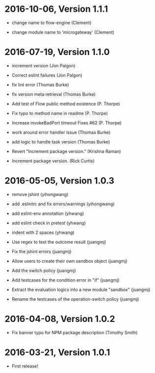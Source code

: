 2016-10-06, Version 1.1.1
=========================

 * change name to flow-engine (Clement)

 * change module name to 'microgateway' (Clement)


2016-07-19, Version 1.1.0
=========================

 * increment version (Jon Palgon)

 * Correct eslint failures (Jon Palgon)

 * fix lint error (Thomas Burke)

 * fix version meta retrieval (Thomas Burke)

 * Add test of Flow public method existence (P. Thorpe)

 * Fix typo to method name in readme (P. Thorpe)

 * Increase invokeBadPort timeout Fixes #62 (P. Thorpe)

 * work around error handler issue (Thomas Burke)

 * add logic to handle task version (Thomas Burke)

 * Revert "Increment package version." (Krishna Raman)

 * Increment package version. (Rick Curtis)


2016-05-05, Version 1.0.3
=========================

 * remove jshint (yihongwang)

 * add .eslintrc and fix errors/warnings (yihongwang)

 * add eslint-env annotation (yhwang)

 * add eslint check in pretest (yhwang)

 * indent with 2 spaces (yhwang)

 * Use regex to test the outcome result (juangmj)

 * Fix the jshint errors (juangmj)

 * Allow users to create their own sandbox object (juangmj)

 * Add the switch policy (juangmj)

 * Add testcases for the condition error in "if" (juangmj)

 * Extract the evaluation logics into a new module "sandbox" (juangmj)

 * Rename the testcases of the operation-switch policy (juangmj)


2016-04-08, Version 1.0.2
=========================

 * Fix banner typo for NPM package description (Timothy Smith)


2016-03-21, Version 1.0.1
=========================

 * First release!
